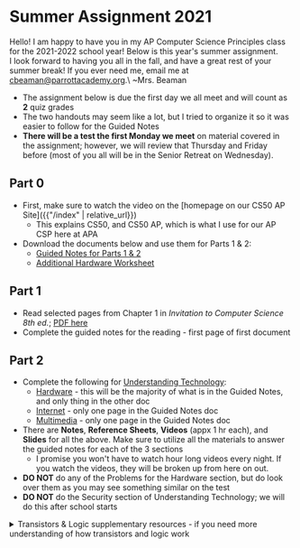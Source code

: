 # Summer Assignment 2021

Hello! I am happy to have you in my AP Computer Science Principles class for the 2021-2022 school year! Below is this year's summer assignment.  
I look forward to having you all in the fall, and have a great rest of your summer break! If you ever need me, email me at <cbeaman@parrottacademy.org>.\\
~Mrs. Beaman

- The assignment below is due the first day we all meet and will count as **2** quiz grades
- The two handouts may seem like a lot, but I tried to organize it so it was easier to follow for the Guided Notes
- **There will be a test the first Monday we meet** on material covered in the assignment; however, we will review that Thursday and Friday before (most of you all will be in the Senior Retreat on Wednesday).

## Part 0
- First, make sure to watch the video on the [homepage on our CS50 AP Site]({{"/index" | relative_url}})
  - This explains CS50, and CS50 AP, which is what I use for our AP CSP here at APA
- Download the documents below and use them for Parts 1 & 2:
  - [Guided Notes for Parts 1 & 2](\apcsp\assets\pdfs\summer\summer-21.pdf)
  - [Additional Hardware Worksheet](\apcsp\assets\pdfs\summer\hardware.pdf)

## Part 1
- Read selected pages from Chapter 1 in *Invitation to Computer Science 8th ed.*; [PDF here](\apcsp\assets\pdfs\summer\inv-to-cs-ch1-edited.pdf)
- Complete the guided notes for the reading - first page of first document

## Part 2
- Complete the following for [Understanding Technology](/apcsp/curriculum/understanding_technology):
  - [Hardware](/apcsp/curriculum/understanding_technology/hardware) - this will be the majority of what is in the Guided Notes, and only thing in the other doc
  - [Internet](/apcsp/curriculum/understanding_technology/internet) - only one page in the Guided Notes doc
  - [Multimedia](/apcsp/curriculum/understanding_technology/multimedia) - only one page in the Guided Notes doc
- There are **Notes**, **Reference Sheets**, **Videos** (appx 1 hr each), and **Slides** for all the above. Make sure to utilize all the materials to answer the guided notes for each of the 3 sections
  - I promise you won't have to watch hour long videos every night. If you watch the videos, they will be broken up from here on out.
- **DO NOT** do any of the Problems for the Hardware section, but do look over them as you may see something similar on the test
- **DO NOT** do the Security section of Understanding Technology; we will do this after school starts

<details>
  <summary>Transistors & Logic supplementary resources - if you need more understanding of how transistors and logic work</summary>
  <ul>
    <li><a href="https://youtu.be/gI-qXk7XojA">Boolean Logic & Logic Gates: Crash Course CS</a><em> - appx 10 minutes</em></li>
    <li><a href="https://youtu.be/IAkj32VPcUE">Inside the CPU</a><em> - appx 10 minutes</em></li>
    <li><a href="https://www.youtube.com/watch?v=FZGugFqdr60">CPU: Crash Course CS</a><em> - appx 10 minutes</em></li>
    <li><a href="https://www.youtube.com/watch?v=Sc3lh3D4rCw">Khan Academy and Code.org Circuits & Logic</a><em> - appx 5 minutes</em></li>
    <li><a href="https://www.youtube.com/watch?v=WhNyURBiJcU">How Transistors Work</a><em> - appx 5 minutes</em></li>
  </ul>
</details>
